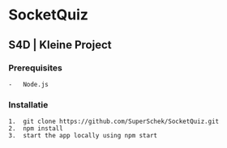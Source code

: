 # SocketQuiz
## S4D | Kleine Project

### Prerequisites
    -   Node.js

### Installatie
    1.  git clone https://github.com/SuperSchek/SocketQuiz.git
    2.  npm install
    3.  start the app locally using npm start